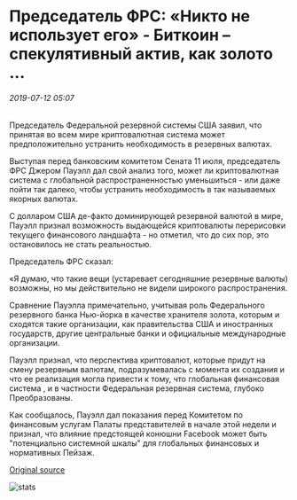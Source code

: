 # Председатель ФРС: «Никто не использует его» - Биткоин – спекулятивный актив, как золото ...

###### 2019-07-12 05:07

Председатель Федеральной резервной системы США заявил, что принятая во всем мире криптовалютная система может предположительно устранить необходимость в резервных валютах.

Выступая перед банковским комитетом Сената 11 июля, председатель ФРС Джером Пауэлл дал свой анализ того, может ли криптовалютная система с глобальной распространенностью уменьшиться - или даже пойти так далеко, чтобы устранить необходимость в так называемых якорных валютах.

С долларом США де-факто доминирующей резервной валютой в мире, Пауэлл признал возможность выдающейся криптовалюты перерисовки текущего финансового ландшафта - но отметил, что до сих пор, это остановилось не стать реальностью.

Председатель ФРС сказал:

«Я думаю, что такие вещи (устаревает сегодняшние резервные валюты) возможны, но мы действительно не видели широкого распространения.

Сравнение Пауэлла примечательно, учитывая роль Федерального резервного банка Нью-йорка в качестве хранителя золота, которым и сходятся такие организации, как правительства США и иностранных государств, другие центральные банки и официальные международные организации.

Пауэлл признал, что перспектива криптовалют, которые придут на смену резервным валютам, подразумевалась с момента их создания и что ее реализация могла привести к тому, что глобальная финансовая система , и в частности Федеральная резервная система, глубоко Преобразованы.

Как сообщалось, Пауэлл дал показания перед Комитетом по финансовым услугам Палаты представителей в начале этой недели и признал, что влияние предстоящей конюшни Facebook может быть "потенциально системной шкалы" для глобальных финансовых и нормативных Пейзаж.

[Original source](https://cointelegraph.com/news/fed-chairman-no-one-uses-it-bitcoin-a-speculative-asset-like-gold)

![stats](https://c.statcounter.com/11760860/0/a89fa40b/1/ "stats")